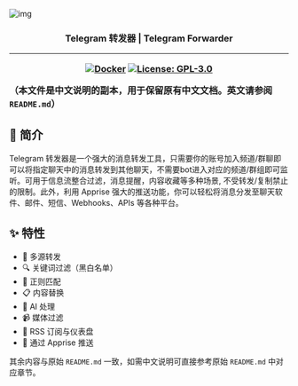 ![img](images/logo/png/logo-title.png)

<h3><div align="center">Telegram 转发器 | Telegram Forwarder</div>

---

<div align="center">

[![Docker](https://img.shields.io/badge/-Docker-2496ED?style=flat-square&logo=docker&logoColor=white)][docker-url] [![License: GPL-3.0](https://img.shields.io/badge/License-GPL%203.0-4CAF50?style=flat-square)](https://github.com/Heavrnl/TelegramForwarder/blob/main/LICENSE)

[docker-url]: https://hub.docker.com/r/heavrnl/telegramforwarder

</div>

（本文件是中文说明的副本，用于保留原有中文文档。英文请参阅 `README.md`）

## 📖 简介
Telegram 转发器是一个强大的消息转发工具，只需要你的账号加入频道/群聊即可以将指定聊天中的消息转发到其他聊天，不需要bot进入对应的频道/群组即可监听。可用于信息流整合过滤，消息提醒，内容收藏等多种场景, 不受转发/复制禁止的限制。此外，利用 Apprise 强大的推送功能，你可以轻松将消息分发至聊天软件、邮件、短信、Webhooks、APIs 等各种平台。

## ✨ 特性

- 🔄 多源转发
- 🔍 关键词过滤（黑白名单）
- 📝 正则匹配
- 📋 内容替换
- 🤖 AI 处理
- 📹 媒体过滤
- 📰 RSS 订阅与仪表盘
- 📢 通过 Apprise 推送

其余内容与原始 `README.md` 一致，如需中文说明可直接参考原始 `README.md` 中对应章节。


